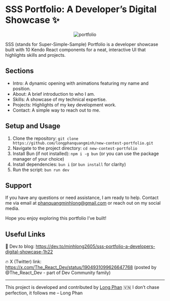 # SSS Portfolio: A Developer’s Digital Showcase ✨

<p align="center">
  <img src="https://raw.githubusercontent.com/longphanquangminh/new-contest-portfolio/refs/heads/master/public/Black%20and%20White%20Modern%20Portfolio%20Presentation%20Template.png" alt="portfolio">
</p>

SSS (stands for Super-Simple-Sample) Portfolio is a developer showcase built with 10 Kendo React components for a neat, interactive UI that highlights skills and projects. 

## Sections

- Intro: A dynamic opening with animations featuring my name and position.
- About: A brief introduction to who I am.
- Skills: A showcase of my technical expertise.
- Projects: Highlights of my key development work.
- Contact: A simple way to reach out to me.

## Setup and Usage

1. Clone the repository: `git clone https://github.com/longphanquangminh/new-contest-portfolio.git`
2. Navigate to the project directory: `cd new-contest-portfolio`
3. Install Bun (if not installed): `npm i -g bun` (or you can use the package manager of your choice)
4. Install dependencies: `bun i` (or `bun install` for clarity)
5. Run the script: `bun run dev`

## Support

If you have any questions or need assistance, I am ready to help. Contact me via email at phanquangminhlong@gmail.com or reach out on my social media.

Hope you enjoy exploring this portfolio I’ve built!


## Useful Links

🚀 Dev.to blog: https://dev.to/minhlong2605/sss-portfolio-a-developers-digital-showcase-1h22

🔥 X (Twitter) link: https://x.com/The_React_Dev/status/1904931099626647768 (posted by @The_React_Dev - part of Dev Community family)

---

This project is developed and contributed by [Long Phan](https://github.com/longphanquangminh) 🇻🇳
I don’t chase perfection, it follows me – Long Phan

